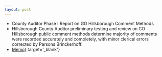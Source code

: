 ```yaml
---
layout: post
---
```


* County Auditor Phase I Report on GO Hillsborough Comment Methods
* Hillsborough County Auditor preliminary testing and review on GO Hillsborough public comment methods determine majority of comments were recorded accurately and completely, with minor clerical errors corrected by Parsons Brinckerhoff.
* [Memo](http://www.hillsboroughcounty.org/DocumentCenter/View/16803){:target='_blank'}
